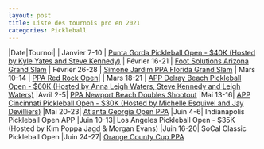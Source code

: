 ```yaml
---
layout: post
title: Liste des tournois pro en 2021
categories: Pickleball
---
```


|Date|Tournoi|
| Janvier 7-10 | [Punta Gorda Pickleball Open - $40K (Hosted by Kyle Yates and Steve Kennedy)](https://www.pickleballtournaments.com/tournamentinfo.pl?tid=3580) 
| Février 16-21 | [Foot Solutions Arizona Grand Slam](https://www.pickleballtournaments.com/tournamentinfo.pl?tid=4237) 
| Février 26-28 | [Simone Jardim PPA Florida Grand Slam](https://www.pickleballtournaments.com/tournamentinfo.pl?tid=4649)
| Mars 10-14 | [PPA Red Rock Open](https://www.pickleballtournaments.com/tournamentinfo.pl?tid=4584)|
| Mars 18-21 | [APP Delray Beach Pickleball Open - $60K (Hosted by Anna Leigh Waters, Steve Kennedy and Leigh Waters)](https://www.pickleballtournaments.com/tournamentinfo.pl?tid=4651)
|Avril 2-5| [PPA Newport Beach Doubles Shootout](https://www.pickleballtournaments.com/tournamentinfo.pl?tid=4593)
|Mai 13-16| [APP Cincinnati Pickleball Open - $30K (Hosted by Michelle Esquivel and Jay Devilliers)](https://www.pickleballtournaments.com/tournamentinfo.pl?tid=4776)
|Mai 20-23| [Atlanta Georgia Open PPA](https://www.pickleballtournaments.com/tournamentinfo.pl?tid=3361)
|Juin 4-6| Indianapolis Pickleball Open APP
|Juin 10-13| Los Angeles Pickleball Open - $35K (Hosted by Kim Poppa Jagd & Morgan Evans)
|Juin 16-20| SoCal Classic Pickleball Open
|Juin 24-27| [Orange County Cup PPA](https://www.pickleballtournaments.com/tournamentinfo.pl?tid=4566)



